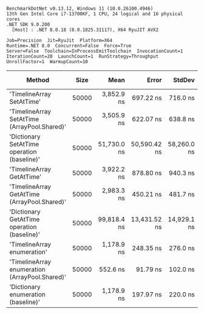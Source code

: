 ```

BenchmarkDotNet v0.13.12, Windows 11 (10.0.26100.4946)
13th Gen Intel Core i7-13700KF, 1 CPU, 24 logical and 16 physical cores
.NET SDK 9.0.200
  [Host] : .NET 8.0.18 (8.0.1825.31117), X64 RyuJIT AVX2

Job=Precision  Jit=RyuJit  Platform=X64  
Runtime=.NET 8.0  Concurrent=False  Force=True  
Server=False  Toolchain=InProcessEmitToolchain  InvocationCount=1  
IterationCount=20  LaunchCount=1  RunStrategy=Throughput  
UnrollFactor=1  WarmupCount=10  

```
| Method                                         | Size  | Mean        | Error        | StdDev      | Median       | Min         | Max          | Ratio | RatioSD | Allocated | Alloc Ratio |
|----------------------------------------------- |------ |------------:|-------------:|------------:|-------------:|------------:|-------------:|------:|--------:|----------:|------------:|
| &#39;TimelineArray SetAtTime&#39;                      | 50000 |  3,852.9 ns |    697.22 ns |    716.0 ns |   3,700.0 ns |  2,800.0 ns |   5,600.0 ns |  0.48 |    0.43 |    1432 B |        0.52 |
| &#39;TimelineArray SetAtTime (ArrayPool.Shared)&#39;   | 50000 |  3,505.9 ns |    622.07 ns |    638.8 ns |   3,500.0 ns |  2,500.0 ns |   5,200.0 ns |  0.44 |    0.38 |    2056 B |        0.74 |
| &#39;Dictionary SetAtTime operation (baseline)&#39;    | 50000 | 51,730.0 ns | 50,590.42 ns | 58,260.0 ns |   6,200.0 ns |  4,000.0 ns | 138,600.0 ns |  1.00 |    0.00 |    2768 B |        1.00 |
| &#39;TimelineArray GetAtTime&#39;                      | 50000 |  3,922.2 ns |    878.80 ns |    940.3 ns |   3,700.0 ns |  2,800.0 ns |   6,100.0 ns |  0.42 |    0.33 |    2056 B |        0.74 |
| &#39;TimelineArray GetAtTime (ArrayPool.Shared)&#39;   | 50000 |  2,983.3 ns |    450.21 ns |    481.7 ns |   3,100.0 ns |  2,000.0 ns |   3,700.0 ns |  0.34 |    0.28 |     376 B |        0.14 |
| &#39;Dictionary GetAtTime operation (baseline)&#39;    | 50000 | 99,818.4 ns | 13,431.52 ns | 14,929.1 ns | 103,650.0 ns | 63,250.0 ns | 127,150.0 ns | 11.99 |    9.48 |    2344 B |        0.85 |
| &#39;TimelineArray enumeration&#39;                    | 50000 |  1,178.9 ns |    248.35 ns |    276.0 ns |   1,100.0 ns |    800.0 ns |   1,700.0 ns |  0.15 |    0.13 |    2032 B |        0.73 |
| &#39;TimelineArray enumeration (ArrayPool.Shared)&#39; | 50000 |    552.6 ns |     91.79 ns |    102.0 ns |     600.0 ns |    300.0 ns |     700.0 ns |  0.06 |    0.05 |     352 B |        0.13 |
| &#39;Dictionary enumeration (baseline)&#39;            | 50000 |  1,178.9 ns |    197.97 ns |    220.0 ns |   1,100.0 ns |    800.0 ns |   1,700.0 ns |  0.13 |    0.10 |    2032 B |        0.73 |
